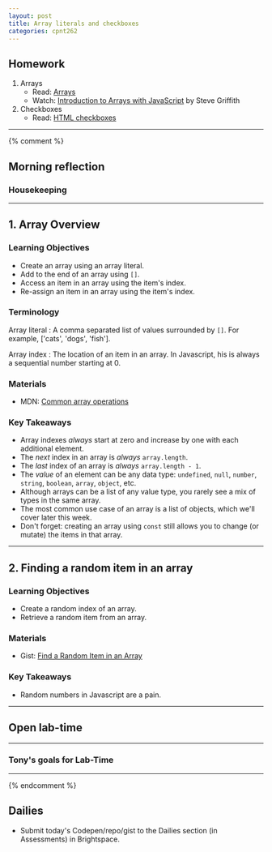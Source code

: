 ```yaml
---
layout: post
title: Array literals and checkboxes
categories: cpnt262
---
```


## Homework
1. Arrays
    - Read: [Arrays](https://developer.mozilla.org/en-US/docs/Learn/JavaScript/First_steps/Arrays)
    - Watch: [Introduction to Arrays with JavaScript](https://youtu.be/arIhhRd1RPc) by Steve Griffith
2. Checkboxes
    - Read: [HTML checkboxes](https://developer.mozilla.org/en-US/docs/Web/HTML/Element/input/checkbox)

---
{% comment %}

## Morning reflection
### Housekeeping


---

## 1. Array Overview
### Learning Objectives
- Create an array using an array literal.
- Add to the end of an array using `[]`.
- Access an item in an array using the item's index.
- Re-assign an item in an array using the item's index.

### Terminology
Array literal
: A comma separated list of values surrounded by `[]`. For example, ['cats', 'dogs', 'fish'].

Array index
: The location of an item in an array. In Javascript, his is always a sequential number starting at 0.

### Materials
- MDN: [Common array operations](https://developer.mozilla.org/en-US/docs/Web/JavaScript/Reference/Global_Objects/Array#common_operations)

### Key Takeaways
- Array indexes _always_ start at zero and increase by one with each additional element.
- The _next_ index in an array is _always_ `array.length`.
- The _last_ index of an array is _always_ `array.length - 1`.
- The _value_ of an element can be any data type: `undefined`, `null`, `number`, `string`, `boolean`, `array`, `object`, etc.
- Although arrays can be a list of any value type, you rarely see a mix of types in the same array.
- The most common use case of an array is a list of objects, which we'll cover later this week.
- Don't forget: creating an array using `const` still allows you to change (or mutate) the items in that array.

---

## 2. Finding a random item in an array
### Learning Objectives
- Create a random index of an array.
- Retrieve a random item from an array.

### Materials
- Gist: [Find a Random Item in an Array](https://gist.github.com/acidtone/2a3cac26a229aa95685e5cf6344f2e4e)

### Key Takeaways
- Random numbers in Javascript are a pain.

---

## Open lab-time

---

### Tony's goals for Lab-Time

---
{% endcomment %}

## Dailies
- Submit today's Codepen/repo/gist to the Dailies section (in Assessments) in Brightspace.
